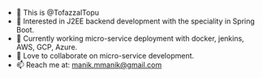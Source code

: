 - 👋 This is @TofazzalTopu
- 👀 Interested in J2EE backend development with the speciality in Spring Boot.
- 🌱 Currently working micro-service deployment with docker, jenkins, AWS, GCP, Azure. 
- 💞️ Love to collaborate on micro-service development.
- 📫 Reach me at: manik.mmanik@gmail.com

<!---
TofazzalTopu/TofazzalTopu is a ✨ special ✨ repository because its `README.md` (this file) appears on your GitHub profile.
You can click the Preview link to take a look at your changes.
--->
